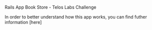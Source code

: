 Rails App Book Store - Telos Labs Challenge

In order to better understand how this app works, you can find futher information [here]
